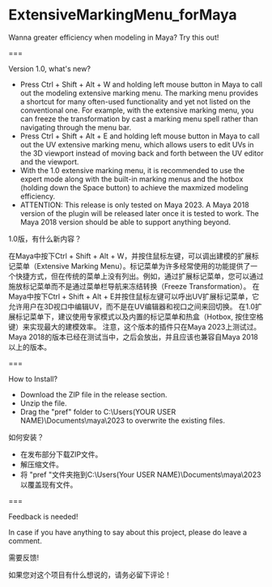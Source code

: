 # ExtensiveMarkingMenu_forMaya
Wanna greater efficiency when modeling in Maya? Try this out!

===

Version 1.0, what's new?

- Press Ctrl + Shift + Alt + W and holding left mouse button in Maya to call out the modeling extensive marking menu. The marking menu provides a shortcut for many often-used functionality and yet not listed on the conventional one. For example, with the extensive marking menu, you can freeze the transformation by cast a marking menu spell rather than navigating through the menu bar.
- Press Ctrl + Shift + Alt + E and holding left mouse button in Maya to call out the UV extensive marking menu, which allows users to edit UVs in the 3D viewport instead of moving back and forth between the UV editor and the viewport.
- With the 1.0 extensive marking menu, it is recommended to use the expert mode along with the built-in marking menus and the hotbox (holding down the Space button) to achieve the maxmized modeling efficiency.
- ATTENTION: This release is only tested on Maya 2023. A Maya 2018 version of the plugin will be released later once it is tested to work. The Maya 2018 version should be able to support anything beyond.

1.0版，有什么新内容？

在Maya中按下Ctrl + Shift + Alt + W，并按住鼠标左键，可以调出建模的扩展标记菜单（Extensive Marking Menu）。标记菜单为许多经常使用的功能提供了一个快捷方式，但在传统的菜单上没有列出。例如，通过扩展标记菜单，您可以通过施放标记菜单而不是通过菜单栏导航来冻结转换（Freeze Transformation）。
在Maya中按下Ctrl + Shift + Alt + E并按住鼠标左键可以呼出UV扩展标记菜单，它允许用户在3D视口中编辑UV，而不是在UV编辑器和视口之间来回切换。
在1.0扩展标记菜单下，建议使用专家模式以及内置的标记菜单和热盒（Hotbox, 按住空格键）来实现最大的建模效率。
注意，这个版本的插件只在Maya 2023上测试过。Maya 2018的版本已经在测试当中，之后会放出，并且应该也兼容自Maya 2018以上的版本。

===

How to Install?

- Download the ZIP file in the release section. 
- Unzip the file. 
- Drag the "pref" folder to C:\Users\(YOUR USER NAME)\Documents\maya\2023 to overwrite the existing files. 

如何安装？

- 在发布部分下载ZIP文件。
- 解压缩文件。
- 将 "pref "文件夹拖到C:\Users\(Your USER NAME)\Documents\maya\2023 以覆盖现有文件。

===

Feedback is needed! 

In case if you have anything to say about this project, please do leave a comment. 

需要反馈! 

如果您对这个项目有什么想说的，请务必留下评论！
